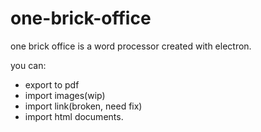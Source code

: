 # one-brick-office
one brick office is a word processor created with electron.

you can: 
- export to pdf
- import images(wip)
- import link(broken, need fix)
- import html documents.
